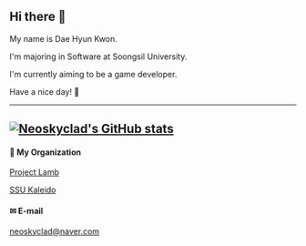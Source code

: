 ## Hi there 👋
My name is Dae Hyun Kwon.

I'm majoring in Software at Soongsil University.

I'm currently aiming to be a game developer.

Have a nice day! 🤗

---
[![Neoskyclad's GitHub stats](https://github-readme-stats.vercel.app/api?username=neoskyclad)](https://github.com/neoskyclad/github-readme-stats)
---

#### 🤝 My Organization
[Project Lamb](https://github.com/ProjectLamb)

[SSU Kaleido](https://github.com/SSUKaleido)

#### ✉ E-mail
neoskyclad@naver.com
<!--
**neoskyclad/neoskyclad** is a ✨ _special_ ✨ repository because its `README.md` (this file) appears on your GitHub profile.

Here are some ideas to get you started:

- 🔭 I’m currently working on ...
- 🌱 I’m currently learning ...
- 👯 I’m looking to collaborate on ...
- 🤔 I’m looking for help with ...
- 💬 Ask me about ...
- 📫 How to reach me: ...
- 😄 Pronouns: ...
- ⚡ Fun fact: ...
---
#### ☕ My blog
[neoskyclad.blog](https://neoskyclad.github.io/)
#### 💻 My Current Project
-->
